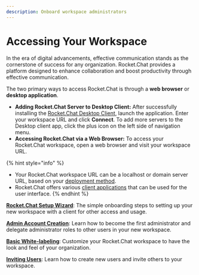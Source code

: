 ```yaml
---
description: Onboard workspace administrators
---
```


# Accessing Your Workspace

In the era of digital advancements, effective communication stands as the cornerstone of success for any organization. Rocket.Chat provides a platform designed to enhance collaboration and boost productivity through effective communication.

The two primary ways to access Rocket.Chat is through a **web browser** or **desktop application**.

* **Adding Rocket.Chat Server to Desktop Client:** After successfully installing the [Rocket.Chat Desktop Client](../installing-client-apps/#desktop-apps), launch the application. Enter your workspace URL and click **Connect**. To add more servers to the Desktop client app, click the plus icon on the left side of navigation menu.
* **Accessing Rocket.Chat via a Web Browser:** To access your Rocket.Chat workspace, open a web browser and visit your workspace URL.

{% hint style="info" %}
* Your Rocket.Chat workspace URL can be a localhost or domain server URL, based on your [deployment method](../../deploy/deploy-rocket.chat/).
* Rocket.Chat offers various [client applications](../installing-client-apps/) that can be used for the user interface.
{% endhint %}

[**Rocket.Chat Setup Wizard**](rocket.chat-setup-wizard.md): The simple onboarding steps to setting up your new workspace with a client for other access and usage.

[**Admin Account Creation**](admin-account-creation.md): Learn how to become the first administrator and delegate administrator roles to other users in your new workspace.

[**Basic White-labeling**](basic-white-labeling.md): Customize your Rocket.Chat workspace to have the look and feel of your organization.  &#x20;

[**Inviting Users**](inviting-users.md): Learn how to create new users and invite others to your workspace.
